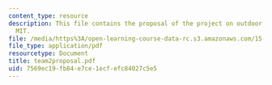 ```yaml
---
content_type: resource
description: This file contains the proposal of the project on outdoor wireless at
  MIT.
file: /media/https%3A/open-learning-course-data-rc.s3.amazonaws.com/15-568a-practical-information-technology-management-spring-2005/7569ec19fb84e7ce1ecfefc84027c5e5_team2proposal.pdf
file_type: application/pdf
resourcetype: Document
title: team2proposal.pdf
uid: 7569ec19-fb84-e7ce-1ecf-efc84027c5e5
---
```

